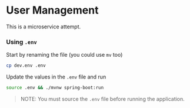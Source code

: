 # User Management 
This is a microservice attempt.

### Using `.env`
Start by renaming the file (you could use `mv` too)
```bash
cp dev.env .env
```
Update the values in the `.env` file and run
```bash
source .env && ./mvnw spring-boot:run
```
>NOTE: You must source the `.env` file before running the application.
